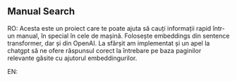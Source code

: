 ## Manual Search

RO: 
Acesta este un proiect care te poate ajuta să cauți informații rapid într-un manual, în special în cele de mașină. Folosește embeddings din sentence transformer, dar și din OpenAI.
La sfârșit am implementat și un apel la chatgpt să ne ofere răspunsul corect la întrebare pe baza paginilor relevante găsite cu ajutorul embeddingurilor.

EN:
